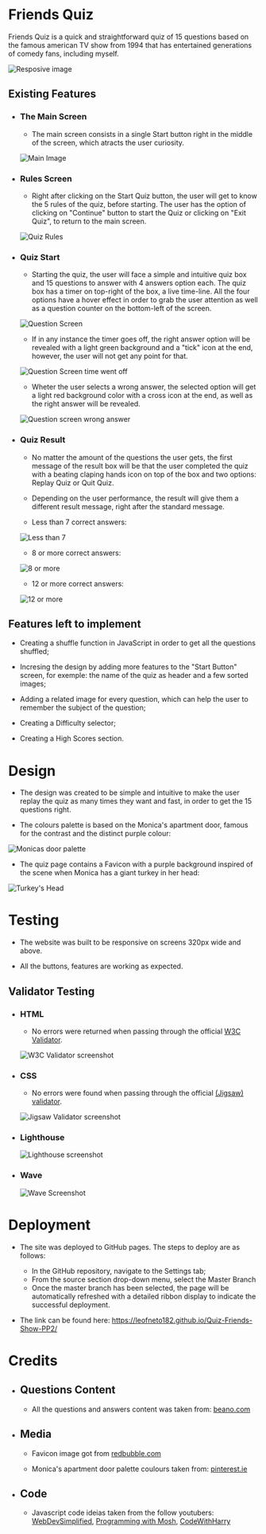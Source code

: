 # Friends Quiz

Friends Quiz is a quick and straightforward quiz of 15 questions based on the famous american TV show from 1994 that has entertained generations of comedy fans, including myself.

![Resposive image](/assets/images/responsive-image.png)

## Existing Features

- ### The Main Screen

    * The main screen consists in a single Start button right in the middle of the screen, which atracts the user curiosity.

    ![Main Image](assets/images/main-screen.png)

- ### Rules Screen

    * Right after clicking on the Start Quiz button, the user will get to know the 5 rules of the quiz, before starting. The user has the option of clicking on "Continue" button to start the Quiz or clicking on "Exit Quiz", to return to the main screen.

    ![Quiz Rules](assets/images/friends-rules.png)

- ### Quiz Start

    * Starting the quiz, the user will face a simple and intuitive quiz box and 15 questions to answer with 4 answers option each. The quiz box has a timer on top-right of the box, a live time-line. All the four options have a hover effect in order to grab the user attention as well as a question counter on the bottom-left of the screen.

    ![Question Screen](assets/images/question-screen.png)

    * If in any instance the timer goes off, the right answer option will be revealed with a light green background and a "tick" icon at the end, however, the user will not get any point for that.

    ![Question Screen time went off](assets/images/question-screen-time-off.png)

    * Wheter the user selects a wrong answer, the selected option will get a light red background color with a cross icon at the end, as well as the right answer will be revealed.

    ![Question screen wrong answer](assets/images/question-screen-wrong-answer.png)

- ### Quiz Result

    * No matter the amount of the questions the user gets, the first message of the result box will be that the user completed the quiz with a beating claping hands icon on top of the box and two options: Replay Quiz or Quit Quiz.
    * Depending on the user performance, the result will give them a different result message, right after the standard message.

    * Less than 7 correct answers: 

    ![Less than 7](assets/images/result-bad.png)

    * 8 or more correct answers: 

    ![8 or more](assets/images/result-nice.png)

    * 12 or more correct answers:

    ![12 or more](assets/images/result-omg.png)

## Features left to implement

* Creating a shuffle function in JavaScript in order to get all the questions shuffled;

* Incresing the design by adding more features to the "Start Button" screen, for exemple: the name of the quiz as header and a few sorted images;

* Adding a related image for every question, which can help the user to remember the subject of the question;

* Creating a Difficulty selector;

* Creating a High Scores section.

# Design

* The design was created to be simple and intuitive to make the user replay the quiz as many times they want and fast, in order to get the 15 questions right.

* The colours palette is based on the Monica's apartment door, famous for the contrast and the distinct purple colour: 

![Monicas door palette](assets/images/Monicas-door-palette.png)

* The quiz page contains a Favicon with a purple background inspired of the scene when Monica has a giant turkey in her head: 

![Turkey's Head](assets/images/Favicon-image.png)

# Testing

*  The website was built to be responsive on screens 320px wide and above.

* All the buttons, features are working as expected.

## Validator Testing

- ### HTML

    * No errors were returned when passing through the official [W3C Validator](https://validator.w3.org/).

    ![W3C Validator screenshot](assets/images/W3C-validator.png)

- ### CSS

    * No errors were found when passing through the official [(Jigsaw) validator](https://jigsaw.w3.org/css-validator/).

    ![Jigsaw Validator screenshot](assets/images/Jigsaw.png)

- ### Lighthouse

    ![Lighthouse screenshot](assets/images/Lighthouse.png)

- ### Wave

    ![Wave Screenshot](assets/images/Wave.png)


# Deployment 

* The site was deployed to GitHub pages. The steps to deploy are as follows:

    - In the GitHub repository, navigate to the Settings tab;
    - From the source section drop-down menu, select the Master Branch
    - Once the master branch has been selected, the page will be automatically refreshed with a detailed ribbon display to indicate the successful deployment.

* The link can be found here: https://leofneto182.github.io/Quiz-Friends-Show-PP2/

# Credits

- ## Questions Content
    
    - All the questions and answers content was taken from: [beano.com](https://www.beano.com/posts/the-ultimate-friends-trivia-quiz)


- ## Media

    - Favicon image got from [redbubble.com](https://www.redbubble.com/i/sticker/Monica-Turkey-Head-Thanksgiving-by-izzydoodlesshop/40966541.EJUG5)

    - Monica's apartment door palette coulours taken from: [pinterest.ie](https://www.pinterest.ie/pin/AcT43PGI45QLha7r3RprCkTlsyW9YZvPy30TJMGE3gdVe8gUhwtWvfY/)

- ## Code

    -  Javascript code ideias taken from the follow youtubers: [WebDevSimplified](https://www.youtube.com/@WebDevSimplified), [Programming with Mosh](https://www.youtube.com/c/programmingwithmosh), [CodeWithHarry](https://www.youtube.com/channel/UCeVMnSShP_Iviwkknt83cww)
    